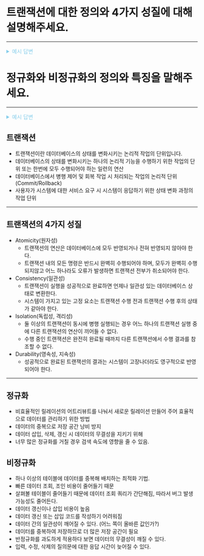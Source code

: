 # 트랜잭션에 대한 정의와 4가지 성질에 대해 설명해주세요.

---

<details><summary style="color:skyblue">예시 답변</summary>
<p>

- 트랜잭션이란 데이터베이스의 상태를 변화시키는 논리적 작업의 단위입니다.
- 데이터베이스의 상태를 변화시키는 하나의 논리적 기능을 수행하기 위한 작업의 단위 또는 한번에 모두 수행되어야 하는 일련의 연산입니다.
- Atomicity, 원자성은 트랜잭션의 연산은 데이터베이스에 모두 반영되거나 전혀 반영되지 않아야 합니다.
- Consistency, 일관성은 트랜잭션이 실행을 성공적으로 완료하면 언제나 일관성 있는 데이터베이스 상태로 변환합니다.
- Isolation, 격리성은 둘 이상의 트랜잭션이 동시에 병행 실행되는 경우 어느 하나의 트랜잭션 실행 중에 다른 트랜잭션의 연산이 끼어들 수 없습니다.
- Durability, 영속성 성공적으로 완료된 트랜잭션의 결과는 시스템이 고장나더라도 영구적으로 반영되어야 합니다.

</p>
</details>

# 정규화와 비정규화의 정의와 특징을 말해주세요.

---

<details><summary style="color:skyblue">예시 답변</summary>
<p>

- 정규화는 중복을 최소화 하고, 데이터의 무결성을 갖게끔 설계하고, 비정규화는 읽는 시간을 최적화하여 설계된 데이터베이스 입니다.
-

</p>
</details>

## 트랜잭션

- 트랜잭션이란 데이터베이스의 상태를 변화시키는 논리적 작업의 단위입니다.
- 데이터베이스의 상태를 변화시키는 하나의 논리적 기능을 수행하기 위한 작업의 단위 또는 한번에 모두 수행되어야 하는 일련의 연산
- 데이터베이스에서 병행 제어 및 회복 작업 시 처리되는 작업의 논리적 단위 (Commit/Rollback)
- 사용자가 시스템에 대한 서비스 요구 시 시스템이 응답하기 위한 상태 변화 과정의 작업 단위

---

## 트랜잭션의 4가지 성질

- Atomicity(원자성)
  - 트랜잭션의 연산은 데이터베이스에 모두 반영되거나 전혀 반영되지 않아야 한다.
  - 트랜잭션 내의 모든 명령은 반드시 완벽히 수행되어야 하며, 모두가 완벽히 수행되지않고 어느 하나라도 오류가 발생하면 트랜잭션 전부가 취소되어야 한다.
- Consistency(일관성)
  - 트랜잭션이 실행을 성공적으로 완료하면 언제나 일관성 있는 데이터베이스 상태로 변환한다.
  - 시스템이 가지고 있는 고정 요소는 트랜잭션 수행 전과 트랜잭션 수행 후의 상태가 같아야 한다.
- Isolation(독립성, 격리성)
  - 둘 이상의 트랜잭션이 동시에 병행 실행되는 경우 어느 하나의 트랜잭션 실행 중에 다른 트랜잭션의 연산이 끼어들 수 없다.
  - 수행 중인 트랜잭션은 완전히 완료될 때까지 다른 트랜잭션에서 수행 결과를 참조할 수 없다.
- Durability(영속성, 지속성)
  - 성공적으로 완료된 트랜잭션의 결과는 시스템이 고장나더라도 영구적으로 반영되어야 한다.

---

## 정규화

- 비효율적인 릴레이션의 어트리뷰트를 나눠서 새로운 릴레이션 만들어 주어 효율적으로 데이터를 관리하기 위한 방법
- 데이터의 중복으로 저장 공간 낭비 방지
- 데이터 삽입, 삭제, 갱신 시 데이터의 무결성을 지키기 위해
- 너무 많은 정규화를 거칠 경우 검색 속도에 영향을 줄 수 있음.

## 비정규화

- 하나 이상의 테이블에 데이터를 중복해 배치하는 최적화 기법.
- 빠른 데이터 조회, 조인 비용이 줄어들기 때문
- 살펴볼 테이블이 줄어들기 때문에 데이터 조회 쿼리가 간단해짐, 따라서 버그 발생 가능성도 줄어든다.
- 데이터 갱신이나 삽입 비용이 높음
- 데이터 갱신 또는 삽입 코드를 작성하기 어려워짐
- 데이터 간의 일관성이 깨어질 수 있다. (어느 쪽이 올바른 값인가?)
- 데이터를 중복하여 저장하므로 더 많은 저장 공간이 필요
- 반정규화를 과도하게 적용하다 보면 데이터의 무결성이 깨질 수 있다.
- 입력, 수정, 삭제의 질의문에 대한 응답 시간이 늦어질 수 있다.
